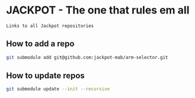 # JACKPOT - The one that rules em all

	Links to all Jackpot repositories

## How to add a repo

```bash
git submodule add git@github.com:jackpot-mab/arm-selector.git
```

## How to update repos

```bash
git submodule update --init --recursive
```


